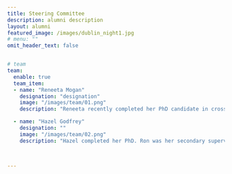```yaml
---
title: Steering Committee
description: alumni description
layout: alumni
featured_image: /images/dublin_night1.jpg
# menu: ""
omit_header_text: false


# team
team:
  enable: true
  team_item:
  - name: "Reneeta Mogan"
    designation: "designation"
    image: "/images/team/01.png"
    description: "Reneeta recently completed her PhD candidate in cross-cultural psychology at Victoria University of Wellington. Her research interests are rituals and culture, prosocial behaviour, group dynamics and industrial-organisational psychology. Her thesis investigated how rituals affect people socially and cognitively. Specifically, Reneeta used different methodologies to examine how synchronous movements (a specific element of rituals) have positive social outcomes on social cohesion and potentially detrimental negative outcomes on creative thinking. Reneeta is also an intercultural communication trainer and has experience working with several organisations in New Zealand."

  - name: "Hazel Godfrey"
    designation: ""
    image: "/images/team/02.png"
    description: "Hazel completed her PhD. Ron was her secondary supervisor. People who experience chronic pain (pain lasting more than 6 months) experience trouble thinking. Hazel tested whether a bias in attention underlies some of these cognitive deficits. That is, whether pain experience motivates attention towards signals of pain and threat. Specifically, Hazel used cognitive psychology methods to test if there are different patterns in attention to visual stimuli related to pain and body tissue threat, in people experiencing chronic pain compared to controls."

  

---
```

